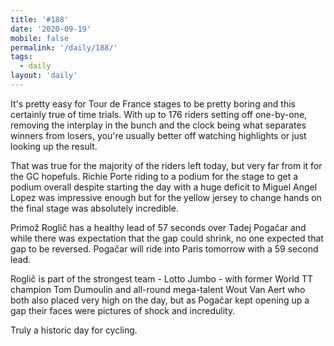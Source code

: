 ```yaml
---
title: '#188'
date: '2020-09-19'
mobile: false
permalink: '/daily/188/'
tags:
  - daily
layout: 'daily'
---
```


It's pretty easy for Tour de France stages to be pretty boring and this certainly true of time trials. With up to 176 riders setting off one-by-one, removing the interplay in the bunch and the clock being what separates winners from losers, you're usually better off watching highlights or just looking up the result.

That was true for the majority of the riders left today, but very far from it for the GC hopefuls. Richie Porte riding to a podium for the stage to get a podium overall despite starting the day with a huge deficit to Miguel Angel Lopez was impressive enough but for the yellow jersey to change hands on the final stage was absolutely incredible.

Primož Roglič has a healthy lead of 57 seconds over Tadej Pogačar and while there was expectation that the gap could shrink, no one expected that gap to be reversed. Pogačar will ride into Paris tomorrow with a 59 second lead.

Roglič is part of the strongest team - Lotto Jumbo - with former World TT champion Tom Dumoulin and all-round mega-talent Wout Van Aert who both also placed very high on the day, but as Pogačar kept opening up a gap their faces were pictures of shock and incredulity.

Truly a historic day for cycling.
